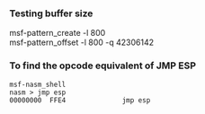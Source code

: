 ### Testing buffer size
msf-pattern_create -l 800  
msf-pattern_offset -l 800 -q 42306142

### To find the opcode equivalent of JMP ESP
```
msf-nasm_shell  
nasm > jmp esp  
00000000  FFE4              jmp esp  
```
